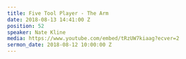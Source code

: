 ```yaml
---
title: Five Tool Player - The Arm
date: 2018-08-13 14:41:00 Z
position: 52
speaker: Nate Kline
media: https://www.youtube.com/embed/tRzUW7kiaag?ecver=2
sermon_date: 2018-08-12 10:00:00 Z
---
```


